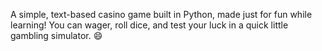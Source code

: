 A simple, text-based casino game built in Python, made just for fun while learning! You can wager, roll dice, and test your luck in a quick little gambling simulator. 😄

